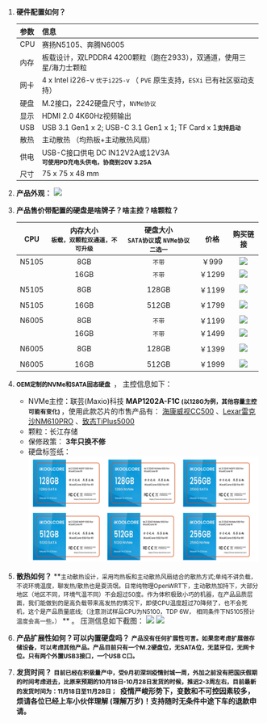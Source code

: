 1. **硬件配置如何？**

   | 参数 | 信息                                                         |
   | :--- | :----------------------------------------------------------- |
   | CPU  | 赛扬N5105、奔腾N6005                                         |
   | 内存 | 板载设计，双LPDDR4 4200颗粒（跑在2933），双通道，使用三星/海力士颗粒 |
   | 网卡 | 4 x Intel i226-v `优于i225-v`  （ `PVE` 原生支持，`ESXi` 已有社区驱动支持） |
   | 硬盘 | M.2接口，2242硬盘尺寸，`NVMe协议`                            |
   | 显示 | HDMI 2.0 4K60Hz视频输出                                      |
   | USB  | USB 3.1 Gen1 x 2; USB-C 3.1 Gen1 x 1; TF Card x 1<small>**支持启动**</small> |
   | 散热 | 主动散热 （均热板+主动散热风扇）                             |
   | 供电 | USB-C接口供电 DC IN12V2A或12V3A <br>   <small>**可使用PD充电头供电，协商到20V 3.25A**</small> |
   | 尺寸 | 75 x 75 x 48 mm                                              |

2. **产品外观：**
   ![](https://wiki.ikoolcore.cn/images/mul_banner.png)

3. **产品售价带配置的硬盘是啥牌子？啥主控？啥颗粒？**

   |  CPU  | 内存大小<br> `板载，双颗粒双通道，不可升级` | 硬盘大小<br> `SATA协议`或 `NVMe协议 二选一` |  价格  |                           购买链接                           |
   | :---: | :-----------------------------------------: | :-----------------------------------------: | :----: | :----------------------------------------------------------: |
   | N5105 |                     8GB                     |                   `不带`                    | ￥999  | [![](https://img.shields.io/badge/%E7%AB%8B%E5%8D%B3%E8%B4%AD%E4%B9%B0-%E6%B7%98%E5%AE%9D-red)](https://item.taobao.com/item.htm?ft=t&id=682025492099) |
   |       |                    16GB                     |                   `不带`                    | ￥1299 | [![](https://img.shields.io/badge/%E7%AB%8B%E5%8D%B3%E8%B4%AD%E4%B9%B0-%E6%B7%98%E5%AE%9D-red)](https://item.taobao.com/item.htm?ft=t&id=682025492099) |
   |       |                                             |                                             |        |                                                              |
   | N5105 |                     8GB                     |                    128GB                    | ￥1199 | [![](https://img.shields.io/badge/%E7%AB%8B%E5%8D%B3%E8%B4%AD%E4%B9%B0-%E6%B7%98%E5%AE%9D-red)](https://item.taobao.com/item.htm?ft=t&id=682025492099) |
   |       |                                             |                                             |        |                                                              |
   | N5105 |                    16GB                     |                    512GB                    | ￥1799 | [![](https://img.shields.io/badge/%E7%AB%8B%E5%8D%B3%E8%B4%AD%E4%B9%B0-%E6%B7%98%E5%AE%9D-red)](https://item.taobao.com/item.htm?ft=t&id=682025492099) |
   |       |                                             |                                             |        |                                                              |
   | N6005 |                     8GB                     |                   `不带`                    | ￥1199 | [![](https://img.shields.io/badge/%E7%AB%8B%E5%8D%B3%E8%B4%AD%E4%B9%B0-%E6%B7%98%E5%AE%9D-red)](https://item.taobao.com/item.htm?ft=t&id=682025492099) |
   |       |                    16GB                     |                   `不带`                    | ￥1499 | [![](https://img.shields.io/badge/%E7%AB%8B%E5%8D%B3%E8%B4%AD%E4%B9%B0-%E6%B7%98%E5%AE%9D-red)](https://item.taobao.com/item.htm?ft=t&id=682025492099) |
   |       |                                             |                                             |        |                                                              |
   | N6005 |                     8GB                     |                    128GB                    | ￥1399 | [![](https://img.shields.io/badge/%E7%AB%8B%E5%8D%B3%E8%B4%AD%E4%B9%B0-%E6%B7%98%E5%AE%9D-red)](https://item.taobao.com/item.htm?ft=t&id=682025492099) |
   |       |                                             |                                             |        |                                                              |
   | N6005 |                    16GB                     |                    512GB                    | ￥1999 | [![](https://img.shields.io/badge/%E7%AB%8B%E5%8D%B3%E8%B4%AD%E4%B9%B0-%E6%B7%98%E5%AE%9D-red)](https://item.taobao.com/item.htm?ft=t&id=682025492099) |

   


4. **<small>OEM定制的NVMe和SATA固态硬盘 </small>** ， 主控信息如下：<br>

   - NVMe主控：联芸(Maxio)科技 **MAP1202A-F1C  <small>(以128G为例，其他容量主控可能有变化) </small>** ，使用此款芯片的市售产品有： [海康威视CC500](https://zhuanlan.zhihu.com/p/394138333) 、[Lexar雷克沙NM610PRO](https://diy.pconline.com.cn/1535/15359085.html) 、[致态TiPlus5000](https://www.chongdiantou.com/archives/137851.html) 
   - 颗粒：长江存储
   - 保修政策： **3年只换不修**
   - 硬盘标签纸：
     ![](..\images\SSD.jpg)
5. **散热如何？**
   **<small>主动散热设计，采用均热板和主动散热风扇结合的散热方式;单纯不讲负载，不说环境温度，聊发热/散热也是耍流氓。日常纯物理OpenWRT下，主动散热加持下，大部分地区（地区不同，环境气温不同）不会超过50度。作为体积极致小巧的机器，在产品品质层面，我们能做到的是高负载带来高发热的情况下，即使CPU温度超过70降频了，也不会死机，这个是产品质量底线;（注意测试样品CPU为N5100，TDP 6W， 相同条件下N5105预计温度会高一些。）</small> ** 。  压测信息如下截图：
   ![](https://wiki.ikoolcore.cn/images/weather_temp.jpg)
   ![](https://wiki.ikoolcore.cn/images/limited.jpg)
6. **产品扩展性如何？可以内置硬盘吗？**
   **<small>产品没有任何扩展性可言。如果您考虑扩展做存储设备，可以考虑其他产品。产品目前只有一个M.2硬盘位，无SATA位，无蓝牙位，无网卡位。只有两个外置USB3接口，一个USB C口。</small>**
7. **发货时间？**
   **<small>目前已经在积极量产中，受9月初深圳疫情封城一周，外加之前没有把国庆假期的时间考虑进去，比原来预期的10月18日-10月28日发货的时候，推迟2-3周左右，目前最新的发货时间为：11月18日至11月28日； </small>** **疫情严峻形势下，变数和不可控因素较多，烦请各位已经上车小伙伴理解 (理解万岁)！支持随时无条件中途下车的退款申请。**

